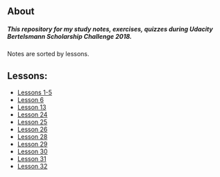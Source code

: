 ## About

##### This repository for my study notes, exercises, quizzes during Udacity Bertelsmann Scholarship Challenge 2018.
 
Notes are sorted by lessons.

## Lessons:

- [Lessons 1-5](https://github.com/irsol/udacity-bertelsmann-data-science-challenge-scholarship-2018/blob/master/intro_to_research_methods_lessons_1_5/terminology_intro_to_research_methods.md)
- [Lesson 6](https://github.com/irsol/udacity-bertelsmann-data-science-challenge-scholarship-2018/tree/master/visualizing_data_lesson_6)
- [Lesson 13](https://github.com/irsol/udacity-bertelsmann-data-science-challenge-scholarship-2018/tree/master/variability_lesson_13)
- [Lesson 24](https://github.com/irsol/udacity-bertelsmann-data-science-challenge-scholarship-2018/tree/master/data_types_and_operators_lesson_24)
- [Lesson 25](https://github.com/irsol/udacity-bertelsmann-data-science-challenge-scholarship-2018/tree/master/control_flow_lesson_25)
- [Lesson 26](https://github.com/irsol/udacity-bertelsmann-data-science-challenge-scholarship-2018/tree/master/functions_lesson_26)
- [Lesson 28](https://github.com/irsol/udacity-bertelsmann-data-science-challenge-scholarship-2018/tree/master/basic_sql_lesson28)
- [Lesson 29](https://github.com/irsol/udacity-bertelsmann-data-science-challenge-scholarship-2018/tree/master/sql_joins_lesson_29)
- [Lesson 30](https://github.com/irsol/udacity-bertelsmann-data-science-challenge-scholarship-2018/tree/master/aggregations_lesson_30)
- [Lesson 31](https://github.com/irsol/udacity-bertelsmann-data-science-challenge-scholarship-2018/tree/master/sql_subqueries_temporary_table_lesson31)
- [Lesson 32]()